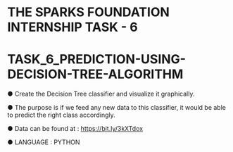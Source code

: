 # THE SPARKS FOUNDATION INTERNSHIP TASK - 6

# TASK_6_PREDICTION-USING-DECISION-TREE-ALGORITHM

● Create the Decision Tree classifier and visualize it graphically.

● The purpose is if we feed any new data to this classifier, it would be able to
  predict the right class accordingly.

● Data can be found at : https://bit.ly/3kXTdox

● LANGUAGE : PYTHON
